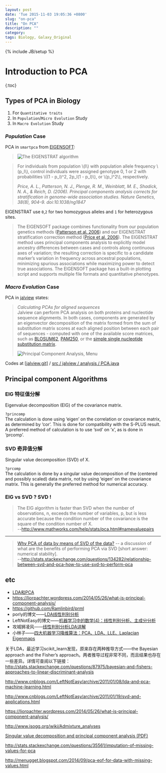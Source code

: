 ```yaml
---
layout: post
date: 'Tue 2015-11-03 19:05:36 +0800'
slug: "on-pca"
title: "On PCA"
description: ""
category: 
tags: Biology, Galaxy_Original
---
```

{% include JB/setup %}

# Introduction to PCA

{:toc}

## Types of PCA in Biology

1. For `Quantitative traits`
2. In `Population`/`Micro Evolution` Study
3. In `Macro Evolution` Study

### *Population* Case

PCA in `smartpca` from [EIGENSOFT](http://genetics.med.harvard.edu/reich/Reich_Lab/Software.html):

> ![The EIGENSTRAT algorithm](http://www.nature.com/ng/journal/v38/n8/images/ng1847-F1.jpg)

> For individuals from population \\(l\\) with population allele frequency \\(p_l\\), control individuals were assigned genotype 0, 1 or 2 with probabilities \\((1 - p_l)^2, 2p_l(1 - p_l)\\), or \\(p_l^2\\), respectively.
> 
> *Price, A. L., Patterson, N. J., Plenge, R. M., Weinblatt, M. E., Shadick, N. A., & Reich, D. (2006). Principal components analysis corrects for stratification in genome-wide association studies. Nature Genetics, 38(8), 904–9. doi:10.1038/ng1847*

EIGENSTRAT use `0`,`2` for two homozygous alleles and `1` for heterozygous sites.

> The EIGENSOFT package combines functionality from our population genetics methods ([Patterson et al. 2006](http://www.plosgenetics.org/article/info%3Adoi%2F10.1371%2Fjournal.pgen.0020190)) and our EIGENSTRAT stratification correction method ([Price et al. 2006](http://www.nature.com/ng/journal/v38/n8/abs/ng1847.html)). The EIGENSTRAT method uses principal components analysis to explicitly model ancestry differences between cases and controls along continuous axes of variation; the resulting correction is specific to a candidate marker’s variation in frequency across ancestral populations, minimizing spurious associations while maximizing power to detect true associations. The EIGENSOFT package has a built-in plotting script and supports multiple file formats and quantitative phenotypes. 

### *Macro Evolution* Case

PCA in [jalview](http://www.jalview.org/help/html/calculations/pca.html) states:

> *Calculating PCAs for aligned sequences*  
> Jalview can perform PCA analysis on both proteins and nucleotide sequence alignments. In both cases, components are generated by an eigenvector decomposition of the matrix formed from the sum of substitution matrix scores at each aligned position between each pair of sequences - computed with one of the available score matrices, such as [BLOSUM62](http://www.jalview.org/help/html/calculations/scorematrices.html#blosum62), [PAM250](http://www.jalview.org/help/html/calculations/scorematrices.html#pam250), or the [simple single nucleotide substitution matrix](http://www.jalview.org/help/html/calculations/scorematrices.html#simplenucleotide).
> 
> ![Principal Component Analysis, Menu](http://www.jalview.org/help/html/calculations/pcaviewer.gif)

Codes at [[jalview.git]](http://source.jalview.org/gitweb/?p=jalview.git) / [src / jalview / analysis / PCA.java](http://source.jalview.org/gitweb/?p=jalview.git;a=blob;f=src/jalview/analysis/PCA.java)

## Principal component Algorithms

### EIG 特征值分解

Eigenvalue decomposition (EIG) of the covariance matrix.

`?princomp`  
The calculation is done using ‘eigen’ on the correlation or covariance matrix, as determined by ‘cor’.  This is done for compatibility with the S-PLUS result.  A preferred method of calculation is to use ‘svd’ on ‘x’, as is done in ‘prcomp’.

### SVD 奇异值分解

Singular value decomposition (SVD) of X.

`?prcomp`  
The calculation is done by a singular value decomposition of the (centered and possibly scaled) data matrix, not by using ‘eigen’ on the covariance matrix.  This is generally the preferred method for numerical accuracy.

### EIG vs SVD ? SVD !

> The EIG algorithm is faster than SVD when the number of observations, n, exceeds the number of variables, p, but is less accurate because the condition number of the covariance is the square of the condition number of X.  
> --<http://www.mathworks.com/help/stats/pca.html#namevaluepairs>

------

> [Why PCA of data by means of SVD of the data?](http://stats.stackexchange.com/questions/79043) -- a discussion of what are the benefits of performing PCA via SVD [short answer: numerical stability].  
> --<http://stats.stackexchange.com/questions/134282/relationship-between-svd-and-pca-how-to-use-svd-to-perform-pca>

## etc

* [LDA和PCA](http://www.ramlinbird.com/lda%E5%92%8Cpca/)
* https://liorpachter.wordpress.com/2014/05/26/what-is-principal-component-analysis/
* https://github.com/Ramlinbird/prml
* porly的博文——[LDA线性判别分析](http://blog.csdn.net/porly/article/details/8020696)
* LeftNotEasy的博文——[机器学习中的数学(4)：线性判别分析、主成分分析](http://blog.jobbole.com/88195/)
* 攻城狮凌风——[线性判别分析LDA详解](http://blog.csdn.net/qianhen123/article/details/39832951)
* 小林子——[四大机器学习降维算法：PCA、LDA、LLE、Laplacian Eigenmaps](http://dataunion.org/13451.html)

关于LDA，最近学习scikit_learn发现，原来存在两种推导方式——the Bayesian approach and the Fisher’s approach。两者推导过程非常不同，而且结果也存在一些差异。详情可查阅以下链接：  
http://stats.stackexchange.com/questions/87975/bayesian-and-fishers-approaches-to-linear-discriminant-analysis

http://www.cnblogs.com/LeftNotEasy/archive/2011/01/08/lda-and-pca-machine-learning.html

http://www.cnblogs.com/LeftNotEasy/archive/2011/01/19/svd-and-applications.html

<https://liorpachter.wordpress.com/2014/05/26/what-is-principal-component-analysis/>

<http://www.isogg.org/wiki/Admixture_analyses>

[Singular value decomposition and principal component analysis (PDF)](http://arxiv.org/pdf/physics/0208101.pdf)

<http://stats.stackexchange.com/questions/35561/imputation-of-missing-values-for-pca>

<http://menugget.blogspot.com/2014/09/pca-eof-for-data-with-missing-values.html>
